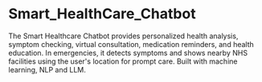 # Smart_HealthCare_Chatbot
The Smart Healthcare Chatbot provides personalized health analysis, symptom checking, virtual consultation, medication reminders, and health education. In emergencies, it detects symptoms and shows nearby NHS facilities using the user's location for prompt care. Built with machine learning, NLP and LLM.
